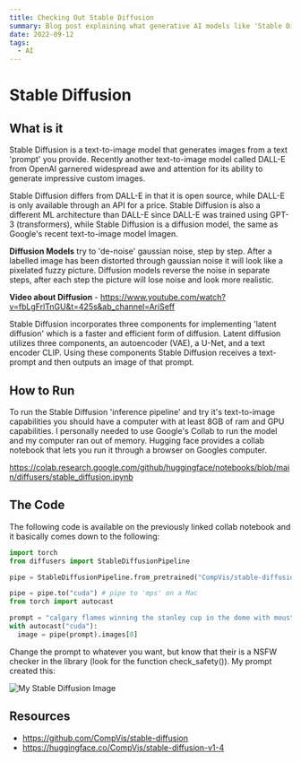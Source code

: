 ```yaml
---
title: Checking Out Stable Diffusion
summary: Blog post explaining what generative AI models like 'Stable Diffusion' are and also showing how to run it.
date: 2022-09-12
tags:
  - AI
---
```


# Stable Diffusion

## What is it

Stable Diffusion is a text-to-image model that generates images from a text 'prompt' you provide. Recently another text-to-image model called DALL-E from OpenAI garnered widespread awe and attention for its ability to generate impressive custom images.

Stable Diffusion differs from DALL-E in that it is open source, while DALL-E is only available through an API for a price. Stable Diffusion is also a different ML architecture than DALL-E since DALL-E was trained using GPT-3 (transformers), while Stable Diffusion is a diffusion model, the same as Google's recent text-to-image model Imagen.

**Diffusion Models** try to 'de-noise' gaussian noise, step by step. After a labelled image has been distorted through gaussian noise it will look like a pixelated fuzzy picture. Diffusion models reverse the noise in separate steps, after each step the picture will lose noise and look more realistic.

**Video about Diffusion** - https://www.youtube.com/watch?v=fbLgFrlTnGU&t=425s&ab_channel=AriSeff

Stable Diffusion incorporates three components for implementing 'latent diffusion' which is a faster and efficient form of diffusion. Latent diffusion utilizes three components, an autoencoder (VAE), a U-Net, and a text encoder CLIP. Using these components Stable Diffusion receives a text-prompt and then outputs an image of that prompt.

## How to Run

To run the Stable Diffusion 'inference pipeline' and try it's text-to-image capabilities you should have a computer with at least 8GB of ram and GPU capabilities. I personally needed to use Google's Collab to run the model and my computer ran out of memory. Hugging face provides a collab notebook that lets you run it through a browser on Googles computer.

https://colab.research.google.com/github/huggingface/notebooks/blob/main/diffusers/stable_diffusion.ipynb

## The Code

The following code is available on the previously linked collab notebook and it basically comes down to the following:

```python
import torch
from diffusers import StableDiffusionPipeline

pipe = StableDiffusionPipeline.from_pretrained("CompVis/stable-diffusion-v1-4", revision="fp16", torch_dtype=torch.float16, use_auth_token=True)

pipe = pipe.to("cuda") # pipe to 'mps' on a Mac
from torch import autocast

prompt = "calgary flames winning the stanley cup in the dome with moustaches all around"
with autocast("cuda"):
  image = pipe(prompt).images[0]
```

Change the prompt to whatever you want, but know that their is a NSFW checker in the library (look for the function check_safety()). My prompt created this:

![My Stable Diffusion Image](/static/images/AI-Flames-Jersey.png)

## Resources

- https://github.com/CompVis/stable-diffusion
- https://huggingface.co/CompVis/stable-diffusion-v1-4
